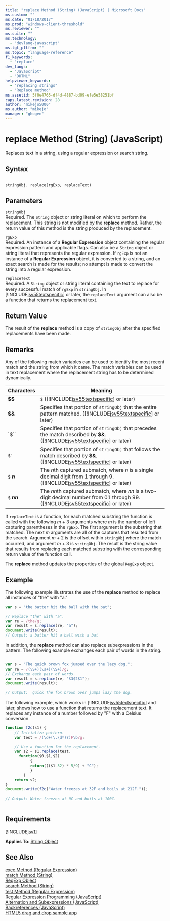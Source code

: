 ```yaml
---
title: "replace Method (String) (JavaScript) | Microsoft Docs"
ms.custom: ""
ms.date: "01/18/2017"
ms.prod: "windows-client-threshold"
ms.reviewer: ""
ms.suite: ""
ms.technology: 
  - "devlang-javascript"
ms.tgt_pltfrm: ""
ms.topic: "language-reference"
f1_keywords: 
  - "replace"
dev_langs: 
  - "JavaScript"
  - "DHTML"
helpviewer_keywords: 
  - "replacing strings"
  - "Replace method"
ms.assetid: 5f0e4765-df4d-4887-bd09-efe5e58251bf
caps.latest.revision: 28
author: "mikejo5000"
ms.author: "mikejo"
manager: "ghogen"
---
```

# replace Method (String) (JavaScript)
Replaces text in a string, using a regular expression or search string.  
  
## Syntax  
  
```  
  
stringObj. replace(rgExp, replaceText)  
```  
  
## Parameters  
 `stringObj`  
 Required. The `String` object or string literal on which to perform the replacement. This string is not modified by the **replace** method. Rather, the return value of this method is the string produced by the replacement.  
  
 `rgExp`  
 Required. An instance of a **Regular Expression** object containing the regular expression pattern and applicable flags. Can also be a `String` object or string literal that represents the regular expression. If `rgExp` is not an instance of a **Regular Expression** object, it is converted to a string, and an exact search is made for the results; no attempt is made to convert the string into a regular expression.  
  
 `replaceText`  
 Required. A `String` object or string literal containing the text to replace for every successful match of `rgExp` in `stringObj`. In [!INCLUDE[jsv55textspecific](../../javascript/reference/includes/jsv55textspecific-md.md)] or later, the `replaceText` argument can also be a function that returns the replacement text.  
  
## Return Value  
 The result of the **replace** method is a copy of `stringObj` after the specified replacements have been made.  
  
## Remarks  
 Any of the following match variables can be used to identify the most recent match and the string from which it came. The match variables can be used in text replacement where the replacement string has to be determined dynamically.  
  
|Characters|Meaning|  
|----------------|-------------|  
|**$$**|`$` ([!INCLUDE[jsv55textspecific](../../javascript/reference/includes/jsv55textspecific-md.md)] or later)|  
|**$&**|Specifies that portion of `stringObj` that the entire pattern matched. ([!INCLUDE[jsv55textspecific](../../javascript/reference/includes/jsv55textspecific-md.md)] or later)|  
|`$``|Specifies that portion of `stringObj` that precedes the match described by **$&**. ([!INCLUDE[jsv55textspecific](../../javascript/reference/includes/jsv55textspecific-md.md)] or later)|  
|`$'`|Specifies that portion of `stringObj` that follows the match described by **$&**. ([!INCLUDE[jsv55textspecific](../../javascript/reference/includes/jsv55textspecific-md.md)] or later)|  
|`$`  ***n***|The *n*th captured submatch, where *n* is a single decimal digit from 1 through 9. ([!INCLUDE[jsv55textspecific](../../javascript/reference/includes/jsv55textspecific-md.md)] or later)|  
|`$`  ***nn***|The *nn*th captured submatch, where *nn* is a two-digit decimal number from 01 through 99. ([!INCLUDE[jsv55textspecific](../../javascript/reference/includes/jsv55textspecific-md.md)] or later)|  
  
 If `replaceText` is a function, for each matched substring the function is called with the following *m* + 3 arguments where *m* is the number of left capturing parentheses in the `rgExp`. The first argument is the substring that matched. The next *m* arguments are all of the captures that resulted from the search. Argument *m* + 2 is the offset within `stringObj` where the match occurred, and argument *m* + 3 is `stringObj`. The result is the string value that results from replacing each matched substring with the corresponding return value of the function call.  
  
 The **replace** method updates the properties of the global `RegExp` object.  
  
## Example  
 The following example illustrates the use of the **replace** method to replace all instances of "the" with "a."  
  
```javascript  
var s = "the batter hit the ball with the bat";  
  
// Replace "the" with "a".  
var re = /the/g;  
var result = s.replace(re, "a");  
document.write(result);  
// Output: a batter hit a ball with a bat  
```  
  
 In addition, the **replace** method can also replace subexpressions in the pattern. The following example exchanges each pair of words in the string.  
  
```javascript  
  
var s = "The quick brown fox jumped over the lazy dog.";  
var re = /(\S+)(\s+)(\S+)/g;  
// Exchange each pair of words.  
var result = s.replace(re, "$3$2$1");  
document.write(result);  
  
// Output:  quick The fox brown over jumps lazy the dog.  
```  
  
 The following example, which works in [!INCLUDE[jsv55textspecific](../../javascript/reference/includes/jsv55textspecific-md.md)] and later, shows how to use a function that returns the replacement text. It replaces any instance of a number followed by "F" with a Celsius conversion.  
  
```javascript  
function f2c(s1) {  
    // Initialize pattern.  
    var test = /(\d+(\.\d*)?)F\b/g;  
  
    // Use a function for the replacement.  
    var s2 = s1.replace(test,  
      function($0,$1,$2)  
           {   
           return((($1-32) * 5/9) + "C");  
           }  
        )  
    return s2;  
}  
document.write(f2c("Water freezes at 32F and boils at 212F."));  
  
// Output: Water freezes at 0C and boils at 100C.  
  
```  
  
## Requirements  
 [!INCLUDE[jsv1](../../javascript/misc/includes/jsv1-md.md)]  
  
 **Applies To**: [String Object](../../javascript/reference/string-object-javascript.md)  
  
## See Also  
 [exec Method (Regular Expression)](../../javascript/reference/exec-method-regular-expression-javascript.md)   
 [match Method (String)](../../javascript/reference/match-method-string-javascript.md)   
 [RegExp Object](../../javascript/reference/regexp-object-javascript.md)   
 [search Method (String)](../../javascript/reference/search-method-string-javascript.md)   
 [test Method (Regular Expression)](../../javascript/reference/test-method-regular-expression-javascript.md)   
 [Regular Expression Programming (JavaScript)](http://msdn.microsoft.com/en-us/3b62e27c-4f07-4726-a95b-6e841807bfaf)   
 [Alternation and Subexpressions (JavaScript)](http://msdn.microsoft.com/en-us/c59dd3e8-7fee-493e-9123-065af1e651ae)   
 [Backreferences (JavaScript)](http://msdn.microsoft.com/en-us/5d8dbd5a-cd03-4548-850b-9d7bad2c839a)   
 [HTML5 drag and drop sample app](http://code.msdn.microsoft.com/Drag-and-drop-e2701a72)
